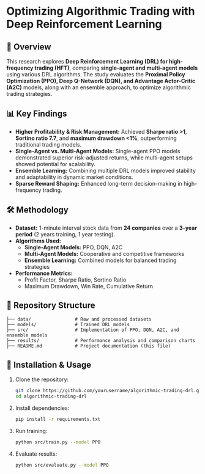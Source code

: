 # Optimizing Algorithmic Trading with Deep Reinforcement Learning

## 📌 Overview
This research explores **Deep Reinforcement Learning (DRL) for high-frequency trading (HFT)**, comparing **single-agent and multi-agent models** using various DRL algorithms. The study evaluates the **Proximal Policy Optimization (PPO), Deep Q-Network (DQN), and Advantage Actor-Critic (A2C)** models, along with an ensemble approach, to optimize algorithmic trading strategies.

## 📊 Key Findings
- **Higher Profitability & Risk Management:** Achieved **Sharpe ratio >1**, **Sortino ratio 7.7**, and **maximum drawdown <1%**, outperforming traditional trading models.
- **Single-Agent vs. Multi-Agent Models:** Single-agent PPO models demonstrated superior risk-adjusted returns, while multi-agent setups showed potential for scalability.
- **Ensemble Learning:** Combining multiple DRL models improved stability and adaptability in dynamic market conditions.
- **Sparse Reward Shaping:** Enhanced long-term decision-making in high-frequency trading.

## 🛠 Methodology
- **Dataset:** 1-minute interval stock data from **24 companies** over a **3-year period** (2 years training, 1 year testing).
- **Algorithms Used:**
  - **Single-Agent Models:** PPO, DQN, A2C
  - **Multi-Agent Models:** Cooperative and competitive frameworks
  - **Ensemble Learning:** Combined models for balanced trading strategies
- **Performance Metrics:**
  - Profit Factor, Sharpe Ratio, Sortino Ratio
  - Maximum Drawdown, Win Rate, Cumulative Return

## 📂 Repository Structure
```
├── data/                # Raw and processed datasets
├── models/              # Trained DRL models
├── src/                 # Implementation of PPO, DQN, A2C, and ensemble models
├── results/             # Performance analysis and comparison charts
├── README.md            # Project documentation (this file)
```

## 🔧 Installation & Usage
1. Clone the repository:
   ```bash
   git clone https://github.com/yourusername/algorithmic-trading-drl.git
   cd algorithmic-trading-drl
   ```
2. Install dependencies:
   ```bash
   pip install -r requirements.txt
   ```
3. Run training:
   ```bash
   python src/train.py --model PPO
   ```
4. Evaluate results:
   ```bash
   python src/evaluate.py --model PPO
   ```


```
